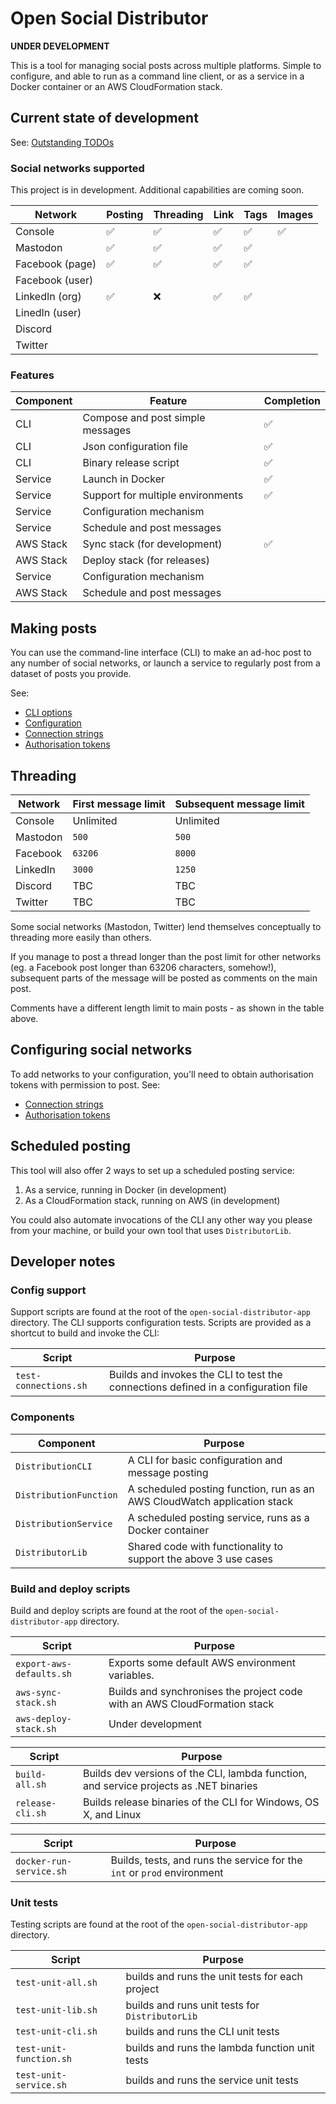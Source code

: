 # Open Social Distributor

**UNDER DEVELOPMENT**

This is a tool for managing social posts across multiple platforms. Simple to configure, and able to run as a command line client, or as a service in a Docker container or an AWS CloudFormation stack.

## Current state of development

See: [Outstanding TODOs](todos.md)

### Social networks supported

This project is in development. Additional capabilities are coming soon.

| Network | Posting | Threading | Link | Tags | Images |
|-|-|-|-|-|-|
| Console | ✅ | ✅ | ✅ | ✅ | ✅ |
| Mastodon | ✅ | ✅ | ✅ | ✅ | |
| Facebook (page) | ✅ | ✅ | ✅ | ✅ | |
| Facebook (user) | | | | | |
| LinkedIn (org) | ✅ | ❌ | ✅ | ✅ | |
| LinedIn (user) | | | | | |
| Discord | | | | | |
| Twitter | | | | | |

### Features

| Component | Feature | Completion |
|-|-|-|
| CLI | Compose and post simple messages | ✅ |
| CLI | Json configuration file | ✅ |
| CLI | Binary release script | ✅ |
| Service | Launch in Docker | ✅ |
| Service | Support for multiple environments | ✅ |
| Service | Configuration mechanism | |
| Service | Schedule and post messages | |
| AWS Stack | Sync stack (for development) | ✅ |
| AWS Stack | Deploy stack (for releases) | |
| Service | Configuration mechanism | |
| AWS Stack | Schedule and post messages | |

## Making posts

You can use the command-line interface (CLI) to make an ad-hoc post to any number of social networks, or launch a service to regularly post from a dataset of posts you provide.

See:

* [CLI options](cli-options.md)
* [Configuration](configuration.md)
* [Connection strings](connection-strings.md)
* [Authorisation tokens](auth-tokens.md)

## Threading

| Network | First message limit | Subsequent message limit |
|-|-|-|
| Console | Unlimited | Unlimited |
| Mastodon | `500` | `500` |
| Facebook | `63206` | `8000` |
| LinkedIn | `3000` | `1250` |
| Discord | TBC | TBC |
| Twitter | TBC | TBC |

Some social networks (Mastodon, Twitter) lend themselves conceptually to threading more easily than others.

If you manage to post a thread longer than the post limit for other networks (eg. a Facebook post longer than 63206 characters, somehow!), subsequent parts of the message will be posted as comments on the main post.

Comments have a different length limit to main posts - as shown in the table above.

## Configuring social networks

To add networks to your configuration, you'll need to obtain authorisation tokens with permission to post. See:

* [Connection strings](connection-strings.md)
* [Authorisation tokens](auth-tokens.md)

## Scheduled posting

This tool will also offer 2 ways to set up a scheduled posting service:

1. As a service, running in Docker (in development)
2. As a CloudFormation stack, running on AWS (in development)

You could also automate invocations of the CLI any other way you please from your machine, or build your own tool that uses `DistributorLib`.

## Developer notes

### Config support

Support scripts are found at the root of the `open-social-distributor-app` directory. The CLI supports configuration tests. Scripts are provided as a shortcut to build and invoke the CLI:

| Script | Purpose |
|-|-|
| `test-connections.sh` | Builds and invokes the CLI to test the connections defined in a configuration file |

### Components

| Component | Purpose |
|-|-|
| `DistributionCLI` | A CLI for basic configuration and message posting |
| `DistributionFunction` | A scheduled posting function, run as an AWS CloudWatch application stack |
| `DistributionService` | A scheduled posting service, runs as a Docker container |
| `DistributorLib` | Shared code with functionality to support the above 3 use cases |

### Build and deploy scripts

Build and deploy scripts are found at the root of the `open-social-distributor-app` directory.

| Script | Purpose |
|-|-|
| `export-aws-defaults.sh` | Exports some default AWS environment variables. |
| `aws-sync-stack.sh` | Builds and synchronises the project code with an AWS CloudFormation stack |
| `aws-deploy-stack.sh` | Under development |

| Script | Purpose |
|-|-|
| `build-all.sh` | Builds dev versions of the CLI, lambda function, and service projects as .NET binaries |
| `release-cli.sh` | Builds release binaries of the CLI for Windows, OS X, and Linux |

| Script | Purpose |
|-|-|
| `docker-run-service.sh` | Builds, tests, and runs the service for the `int` or `prod` environment |

### Unit tests

Testing scripts are found at the root of the `open-social-distributor-app` directory.

| Script | Purpose |
|-|-|
| `test-unit-all.sh` | builds and runs the unit tests for each project |
| `test-unit-lib.sh` | builds and runs unit tests for `DistributorLib` |
| `test-unit-cli.sh` | builds and runs the CLI unit tests |
| `test-unit-function.sh` | builds and runs the lambda function unit tests |
| `test-unit-service.sh` | builds and runs the service unit tests |
